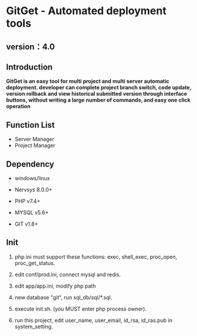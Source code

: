 # GitGet - Automated deployment tools

## version：4.0

## Introduction

**GitGet is an easy tool for multi project and multi server automatic deployment. developer can complete project branch
switch, code update, version rollback and view historical submitted version through interface buttons, without writing a
large number of commands, and easy one click operation**

## Function List

* Server Manager
* Project Manager

## Dependency

* windows/linux

* Nervsys 8.0.0+

* PHP v7.4+

* MYSQL v5.6+

* GIT v1.8+

## Init

1. php.ini must support these functions: exec, shell_exec, proc_open, proc_get_status.

2. edit conf/prod.ini, connect mysql and redis.

3. edit app/app.ini, modify php path

4. new database "git", run sql_db/sql/*.sql.

5. execute init.sh. (you MUST enter php process owner).

6. run this project, edit user_name, user_email, id_rsa, id_ras.pub in system_setting.